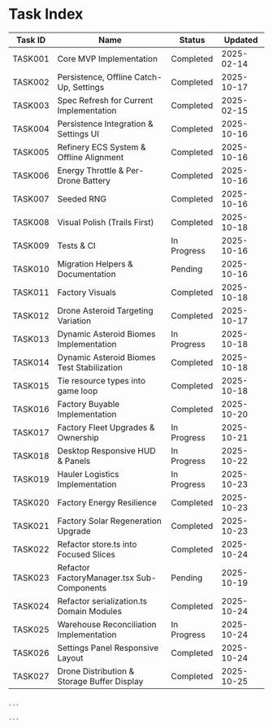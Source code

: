 # Task Index

| Task ID | Name                                        | Status      | Updated    |
| ------- | ------------------------------------------- | ----------- | ---------- |
| TASK001 | Core MVP Implementation                     | Completed   | 2025-02-14 |
| TASK002 | Persistence, Offline Catch-Up, Settings     | Completed   | 2025-10-17 |
| TASK003 | Spec Refresh for Current Implementation     | Completed   | 2025-02-15 |
| TASK004 | Persistence Integration & Settings UI       | Completed   | 2025-10-16 |
| TASK005 | Refinery ECS System & Offline Alignment     | Completed   | 2025-10-16 |
| TASK006 | Energy Throttle & Per-Drone Battery         | Completed   | 2025-10-16 |
| TASK007 | Seeded RNG                                  | Completed   | 2025-10-16 |
| TASK008 | Visual Polish (Trails First)                | Completed   | 2025-10-18 |
| TASK009 | Tests & CI                                  | In Progress | 2025-10-16 |
| TASK010 | Migration Helpers & Documentation           | Pending     | 2025-10-16 |
| TASK011 | Factory Visuals                             | Completed   | 2025-10-18 |
| TASK012 | Drone Asteroid Targeting Variation          | Completed   | 2025-10-17 |
| TASK013 | Dynamic Asteroid Biomes Implementation      | In Progress | 2025-10-18 |
| TASK014 | Dynamic Asteroid Biomes Test Stabilization  | Completed   | 2025-10-18 |
| TASK015 | Tie resource types into game loop           | Completed   | 2025-10-18 |
| TASK016 | Factory Buyable Implementation              | Completed   | 2025-10-20 |
| TASK017 | Factory Fleet Upgrades & Ownership          | In Progress | 2025-10-21 |
| TASK018 | Desktop Responsive HUD & Panels             | In Progress | 2025-10-22 |
| TASK019 | Hauler Logistics Implementation             | In Progress | 2025-10-23 |
| TASK020 | Factory Energy Resilience                   | Completed   | 2025-10-23 |
| TASK021 | Factory Solar Regeneration Upgrade          | Completed   | 2025-10-23 |
| TASK022 | Refactor store.ts into Focused Slices       | Completed   | 2025-10-24 |
| TASK023 | Refactor FactoryManager.tsx Sub-Components  | Pending     | 2025-10-19 |
| TASK024 | Refactor serialization.ts Domain Modules    | Completed   | 2025-10-24 |
| TASK025 | Warehouse Reconciliation Implementation     | In Progress | 2025-10-24 |
| TASK026 | Settings Panel Responsive Layout            | Completed   | 2025-10-24 |
| TASK027 | Drone Distribution & Storage Buffer Display | Completed   | 2025-10-25 |

````

```

```
````
